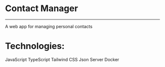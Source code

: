 # Contact Manager

***

A web app for managing personal contacts





# Technologies:

JavaScript
TypeScript
Tailwind CSS
Json Server
Docker
